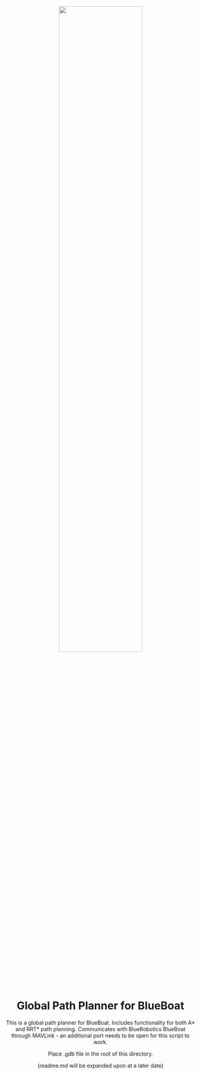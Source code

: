 <div align="center">
<img src="https://i.imgur.com/XxCjW6t.png" align="center" style="width: 66%" />


# Global Path Planner for BlueBoat

This is a global path planner for BlueBoat.
Includes functionality for both A* and RRT* path planning.
Communicates with BlueRobotics BlueBoat through MAVLink - an additional port needs to be open for this script to work.


Place .gdb file in the root of this directory.

(readme.md will be expanded upon at a later date)
</div>
